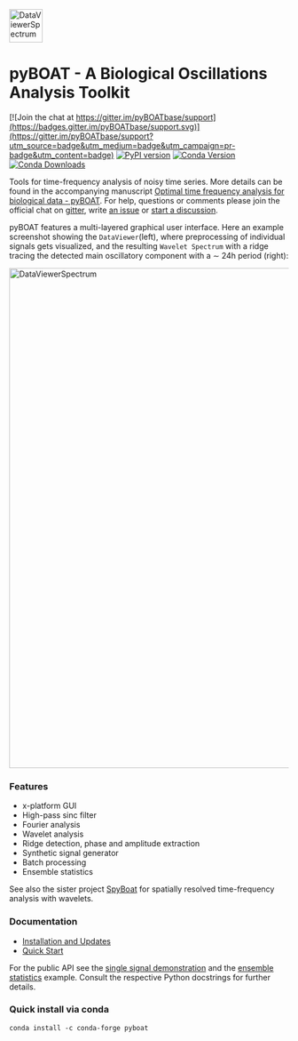 <img src="./doc/assets/logo_circ128x128.png" alt="DataViewerSpectrum" width="60"/>


# pyBOAT - A Biological Oscillations Analysis Toolkit ##

[![Join the chat at https://gitter.im/pyBOATbase/support](https://badges.gitter.im/pyBOATbase/support.svg)](https://gitter.im/pyBOATbase/support?utm_source=badge&utm_medium=badge&utm_campaign=pr-badge&utm_content=badge) 
[![PyPI version](https://badge.fury.io/py/pyboat.svg)](https://badge.fury.io/py/pyboat)
[![Conda Version](https://img.shields.io/conda/vn/conda-forge/pyboat.svg)](https://anaconda.org/conda-forge/pyboat)
[![Conda Downloads](https://img.shields.io/conda/dn/conda-forge/pyboat.svg)](https://anaconda.org/conda-forge/pyboat) 

Tools for time-frequency analysis of noisy time series. More details can be found in the
accompanying manuscript [Optimal time frequency analysis for biological data - pyBOAT](https://biorxiv.org/cgi/content/short/2020.04.29.067744v3). For help, questions or comments please join the official chat on [gitter](https://gitter.im/pyBOATbase/support), write [an issue](https://github.com/tensionhead/pyBOAT/issues) or [start a discussion](https://github.com/tensionhead/pyBOAT/discussions).

pyBOAT features a multi-layered graphical user interface. Here an example screenshot showing the `DataViewer`(left), where preprocessing of individual signals gets visualized, and the resulting `Wavelet Spectrum` with a ridge tracing the detected  main oscillatory component with a  $\sim$ 24h period (right):

<img src="./doc/assets/DataViewerSpectrum.png" alt="DataViewerSpectrum" width="900"/>

### Features ###

* x-platform GUI
* High-pass sinc filter
* Fourier analysis
* Wavelet analysis 
* Ridge detection, phase and amplitude extraction
* Synthetic signal generator
* Batch processing
* Ensemble statistics

See also the sister project [SpyBoat](https://github.com/tensionhead/spyBOAT) for spatially resolved time-frequency analysis with wavelets.

### Documentation

- [Installation and Updates](./doc/install.md)
- [Quick Start](./doc/guide.md)

For the public API see the [single signal demonstration](./scripting_demo.py) and the [ensemble statistics](./ensemble_demo.py) example. Consult the respective Python docstrings for further details.

### Quick install via conda

```conda install -c conda-forge pyboat```

